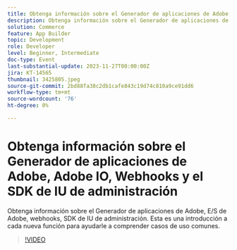 ```yaml
---
title: Obtenga información sobre el Generador de aplicaciones de Adobe, Adobe IO, Webhooks y el SDK de IU de administración
description: Obtenga información sobre el Generador de aplicaciones de Adobe, E/S de Adobe, webhooks, SDK de IU de administración.  Esta es una introducción a cada nueva función para ayudarle a comprender casos de uso comunes.
solution: Commerce
feature: App Builder
topic: Development
role: Developer
level: Beginner, Intermediate
doc-type: Event
last-substantial-update: 2023-11-27T00:00:00Z
jira: KT-14565
thumbnail: 3425805.jpeg
source-git-commit: 2bd88fa38c2db1cafe843c19d74c810a9ce91dd6
workflow-type: tm+mt
source-wordcount: '76'
ht-degree: 0%

---
```



# Obtenga información sobre el Generador de aplicaciones de Adobe, Adobe IO, Webhooks y el SDK de IU de administración

Obtenga información sobre el Generador de aplicaciones de Adobe, E/S de Adobe, webhooks, SDK de IU de administración.  Esta es una introducción a cada nueva función para ayudarle a comprender casos de uso comunes.

>[!VIDEO](https://video.tv.adobe.com/v/3425805/?learn=on)
